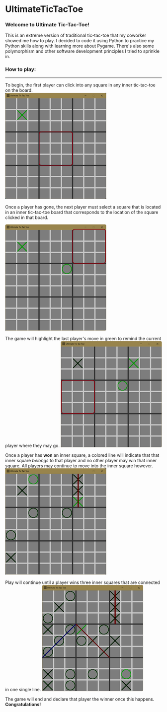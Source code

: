 # UltimateTicTacToe

### Welcome to Ultimate Tic-Tac-Toe!

This is an extreme version of traditional tic-tac-toe that my coworker showed me how to play. I decided to code it using Python to practice my Python skills along with learning more about Pygame. There's also some polymorphism and other software development principles I tried to sprinkle in.

### How to play:
------
To begin, the first player can click into any square in any inner tic-tac-toe on the board.<br>
![First Move](https://github.com/exobrian/UltimateTicTacToe/blob/win_check_break/images/tutorial-1.png?size=100)

Once a player has gone, the next player must select a square that is located in an inner tic-tac-toe board that corresponds to the location of the square clicked in that board. <br>

![Second Move](https://github.com/exobrian/UltimateTicTacToe/blob/win_check_break/images/tutorial-2.png?size=100)

The game will highlight the last player's move in green to remind the current player where they may go.
![Third Move](https://github.com/exobrian/UltimateTicTacToe/blob/win_check_break/images/tutorial-3.png?size=100)

Once a player has **won** an inner square, a colored line will indicate that that inner square *belongs* to that player and no other player may win that inner square. All players may continue to move into the inner square however.
![First Win](https://github.com/exobrian/UltimateTicTacToe/blob/win_check_break/images/tutorial-4.png?size=100)

Play will continue until a player wins three inner squares that are connected in one single line.
![Before Final Win](https://github.com/exobrian/UltimateTicTacToe/blob/win_check_break/images/tutorial-6.png?size=100)

The game will end and declare that player the winner once this happens. **Congratulations!**
